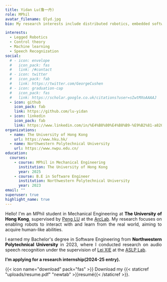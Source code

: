 ```yaml
---
title: Yidan Lu(鲁一丹)
role: MPhil
avatar_filename: Qlyd.jpg
bio: My research interests include distributed robotics, embedded software and deep learning.

interests:
  - Legged Robotics
  - Control theory
  - Machine learning
  - Speech Recognization
social:
  # - icon: envelope
  #   icon_pack: fas
  #   link: /#contact
  # - icon: twitter
  #   icon_pack: fab
  #   link: https://twitter.com/GeorgeCushen
  # - icon: graduation-cap
  #   icon_pack: fas
  #   link: https://scholar.google.co.uk/citations?user=sIwtMXoAAAAJ
  - icon: github
    icon_pack: fab
    link: https://github.com/lu-yidan
  - icon: linkedin
    icon_pack: fab
    link: https://www.linkedin.com/in/%E4%B8%80%E4%B8%B9-%E9%B2%81-a820b8248/
organizations:
  - name: The University of Hong Kong
    url: https://www.hku.hk/
  - name: Northwestern Polytechnical University
    url: https://www.nwpu.edu.cn/
education:
  courses:
    - course: MPhil in Mechanical Engineering
      institution: The University of Hong Kong
      year: 2025
    - course: B.E in Software Engineer
      institution: Northwestern Polytechnical University
      year: 2023
email: ""
superuser: true
highlight_name: true
---
```

<p style="text-align: justify;">
Hello! I'm an MPhil student in Mechanical Engineering at <strong style="color: black;">The University of Hong Kong</strong>, supervised by <a href="https://www.mech.hku.hk/academic-staff/lu-p">Peng LU</a> at the <a href="https://arclab.hku.hk/">ArcLab</a>. My research focuses on enabling robots to interact with and learn from the real world, aiming to acquire human-like abilities.
</p>

<p style="text-align: justify;">
I earned my Bachelor's degree in Software Engineering from <strong style="color: black;">Northwestern Polytechnical University</strong> in 2023, where I conducted research on audio speech recognition under the supervision of <a href="https://teacher.nwpu.edu.cn/en/xielei.html">Lei XIE</a> at the <a href="http://www.nwpu-aslp.org/english">ASLP Lab</a>.
</p>

<!-- Hello!  I'm a Mphil student in ME at The University of Hong Kong by [Peng LU](https://www.mech.hku.hk/academic-staff/lu-p) at the [ArcLab](https://arclab.hku.hk/). I work on enabling robots to interact with and learn in the real world, so as to acquire human-like abilities. 

I earned my Bachelor's degree in SE from Northwestern Polytechnical University in 2023, where I conducted research on audio speech recognition under the supervision of Professor [Lei XIE](https://teacher.nwpu.edu.cn/en/xielei.html) at the [ASLP Lab](http://www.nwpu-aslp.org/english).
 -->

<!-- I am an undergraduate majoring in software engineering at Northwestern Polytechnical University. My research interests include distributed robotics, embedded software and deep learning. I lead the Wheeled group of Football Robot Base, which develops Soccer competition robot for RoboCup-MSL. In 2021, my team won the national first prize in various robot competitions. -->

**I’m applying for a research internship(2024-25 entry).**

{{< icon name="download" pack="fas" >}} Download my {{< staticref "uploads/resume.pdf" "newtab" >}}resumé{{< /staticref >}}.
